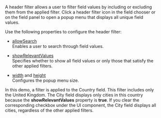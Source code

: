 A header filter allows a user to filter field values by including or excluding them from the applied filter. Click a header filter icon in the field chooser or on the field panel to open a popup menu that displays all unique field values.

Use the following properties to configure the header filter:

- [allowSearch](/Documentation/ApiReference/UI_Components/dxPivotGrid/Configuration/headerFilter/#allowSearch)     
Enables a user to search through field values.

- [showRelevantValues](/Documentation/ApiReference/UI_Components/dxPivotGrid/Configuration/headerFilter/#showRelevantValues)       
Specifies whether to show all field values or only those that satisfy the other applied filters.

- [width](/Documentation/ApiReference/UI_Components/dxPivotGrid/Configuration/headerFilter/#width) and [height](/Documentation/ApiReference/UI_Components/dxPivotGrid/Configuration/headerFilter/#height)     
Configures the popup menu size.

In this demo, a filter is applied to the Country field. This filter includes only the United Kingdom. The City field displays only cities in this country because the **showRelevantValues** property is **true**. If you clear the corresponding checkbox under the UI component, the City field displays all cities, regardless of the other applied filters.